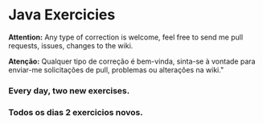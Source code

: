 # Java Exercicies

**Attention:** Any type of correction is welcome, feel free to send me pull requests, issues, changes to the wiki.

**Atenção:** Qualquer tipo de correção é bem-vinda, sinta-se à vontade para enviar-me solicitações de pull, problemas ou alterações na wiki."

### Every day, two new exercises.
### Todos os dias 2 exercicios novos.



